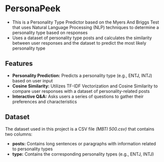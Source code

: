 # PersonaPeek

- This is a Personality Type Predictor based on the Myers And Briggs Test that uses Natural Language Processing (NLP) techniques to determine a personality type based on responses
- Uses a dataset of personality type posts and calculates the similarity between user responses and the dataset to predict the most likely personality type


## Features
- **Personality Prediction:** Predicts a personality type (e.g., ENTJ, INTJ) based on user input
- **Cosine Similarity:** Utilizes TF-IDF Vectorization and Cosine Similarity to compare user responses with a dataset of personality-related posts
- **Interactive Q&A:** Asks users a series of questions to gather their preferences and characteristics

## Dataset
The dataset used in this project is a CSV file *(MBTI 500.csv)* that contains two columns:

- **posts:** Contains long sentences or paragraphs with information related to personality types
- **type:** Contains the corresponding personality types (e.g., ENTJ, INTJ)
